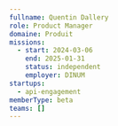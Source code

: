 ```yaml
---
fullname: Quentin Dallery
role: Product Manager
domaine: Produit
missions:
  - start: 2024-03-06
    end: 2025-01-31
    status: independent
    employer: DINUM
startups:
  - api-engagement
memberType: beta
teams: []
---
```

